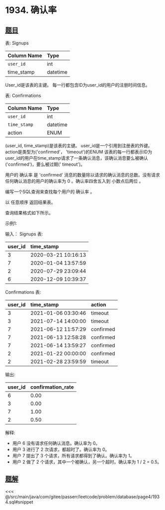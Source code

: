 # 1934. 确认率
## [题目](https://leetcode.cn/problems/confirmation-rate/)

表: Signups

| Column Name | Type     |
|:------------|:---------|
| `user_id`   | int      |
| time_stamp  | datetime |

User_id是该表的主键。
每一行都包含ID为user_id的用户的注册时间信息。

表: Confirmations

| Column Name  | Type     |
|:-------------|:---------|
| `user_id`    | int      |
| `time_stamp` | datetime |
| action       | ENUM     |

(user_id, time_stamp)是该表的主键。
user_id是一个引用到注册表的外键。
action是类型为('confirmed'， 'timeout')的ENUM
该表的每一行都表示ID为user_id的用户在time_stamp请求了一条确认消息，该确认消息要么被确认('confirmed')，要么被过期('
timeout')。

用户的 确认率 是 'confirmed' 消息的数量除以请求的确认消息的总数。没有请求任何确认消息的用户的确认率为 0 。确认率四舍五入到
小数点后两位 。

编写一个SQL查询来查找每个用户的 确认率 。

以 任意顺序 返回结果表。

查询结果格式如下所示。

示例1:

输入：
Signups 表:

| user_id | time_stamp          |
|:--------|:--------------------|
| 3       | 2020-03-21 10:16:13 |
| 7       | 2020-01-04 13:57:59 |
| 2       | 2020-07-29 23:09:44 |
| 6       | 2020-12-09 10:39:37 |

Confirmations 表:

| user_id | time_stamp          | action    |
|:--------|:--------------------|:----------|
| 3       | 2021-01-06 03:30:46 | timeout   |
| 3       | 2021-07-14 14:00:00 | timeout   |
| 7       | 2021-06-12 11:57:29 | confirmed |
| 7       | 2021-06-13 12:58:28 | confirmed |
| 7       | 2021-06-14 13:59:27 | confirmed |
| 2       | 2021-01-22 00:00:00 | confirmed |
| 2       | 2021-02-28 23:59:59 | timeout   |

输出:

| user_id | confirmation_rate |
|:--------|:------------------|
| 6       | 0.00              |
| 3       | 0.00              |
| 7       | 1.00              |
| 2       | 0.50              |

解释:

- 用户 6 没有请求任何确认消息。确认率为 0。
- 用户 3 进行了 2 次请求，都超时了。确认率为 0。
- 用户 7 提出了 3 个请求，所有请求都得到了确认。确认率为 1。
- 用户 2 做了 2 个请求，其中一个被确认，另一个超时。确认率为 1 / 2 = 0.5。

## [题解](https://github.com/PasseRR/JavaLeetCode/blob/master/src/main/java/com/gitee/passerr/leetcode/problem/database/page4/1934.sql)

<<< @/src/main/java/com/gitee/passerr/leetcode/problem/database/page4/1934.sql#snippet

